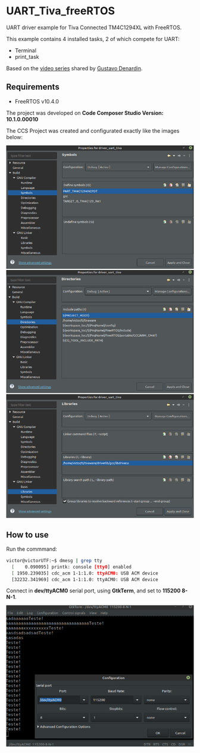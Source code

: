 # UART_Tiva_freeRTOS
UART driver example for Tiva Connected TM4C1294XL with FreeRTOS.

This example contains 4 installed tasks, 2 of which compete for UART:
* Terminal
* print_task

Based on the [video series](https://www.youtube.com/watch?v=5JNfTlSQDjI&ab_channel=GustavoDenardin) shared by  [Gustavo Denardin](https://github.com/gustavowd).

## Requirements
* FreeRTOS v10.4.0

The project was developed on **Code Composer Studio Version: 10.1.0.00010**

The CCS Project was created and configurated exactly like the images below:

![img1](./images/project1.png)
![img2](./images/project2.png)
![img3](./images/project3.png)


## How to use
Run the commmand:

```bash
victor@victorUTF:~$ dmesg | grep tty
  [    0.090095] printk: console [tty0] enabled
  [ 1950.239035] cdc_acm 1-1:1.0: ttyACM0: USB ACM device
  [32232.341969] cdc_acm 1-1:1.0: ttyACM0: USB ACM device
```
Connect in **dev/ttyACM0** serial port, using **GtkTerm**, and
set to **115200 8-N-1**.

![img4](./images/project4.png)
